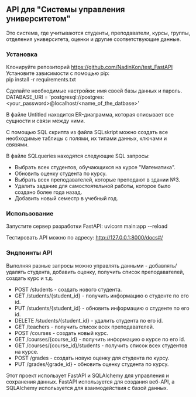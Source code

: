 ## API для "Системы управления университетом"
Это система, где учитываются студенты, преподаватели, курсы, группы, отделения университета, оценки и другие соответствующие данные.

### Установка
Клонируйте репозиторий https://github.com/NadinKon/test_FastAPI <br>
Установите зависимости с помощью pip: <br>
pip install -r requirements.txt

Сделайте необходимые настройки: имя своей базы данных и пароль. <br>
DATABASE_URI = 'postgresql://postgres:<your_password>@localhost/<name_of_the_datbase>'

В файле Untitled находится ER-диаграмма, которая описывает все сущности и связи между ними.

С помощью SQL скрипта из файла SQLskript можно создать все необходимые таблицы с полями, их типами данных, ключами и связями. 

В файле SQLqueries находятся следующие SQL запросы: <br>
- Выбрать всех студентов, обучающихся на курсе "Математика". <br>
- Обновить оценку студента по курсу. <br>
- Выбрать всех преподавателей, которые преподают в здании №3. <br>
- Удалить задание для самостоятельной работы, которое было создано более года назад. <br>
- Добавить новый семестр в учебный год.


### Использование
Запустите сервер разработки FastAPI:
uvicorn main:app --reload

Тестировать API можно по адресу: http://127.0.0.1:8000/docs#/

### Эндпоинты API 
Выполняя разные запросы можно управлять данными - добавлять/удалять студента, добавить оценку, получить список преподавателей, создать курс и т.д.
- POST /students - создать нового студента.
- GET /students/{student_id} - получить информацию о студенте по его id.
- PUT /students/{student_id} - обновить информацию о студенте по его id.
- DELETE /students/{student_id} - удалить студента по его id.
- GET /teachers - получить список всех преподавателей.
- POST /courses - создать новый курс.
- GET /courses/{course_id} - получить информацию о курсе по его id.
- GET /courses/{course_id}/students - получить список всех студентов на курсе.
- POST /grades - создать новую оценку для студента по курсу.
- PUT /grades/{grade_id} - обновить оценку студента по курсу.

Этот проект использует FastAPI и SQLAlchemy для управления и сохранения данных. FastAPI используется для создания веб-API, а SQLAlchemy используется для взаимодействия с базой данных.
